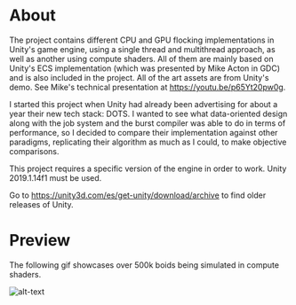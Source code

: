 # About
The project contains different CPU and GPU flocking implementations in Unity's game engine, using a single thread and multithread approach, as well as another using compute shaders. All of them are mainly based on Unity's ECS implementation (which was presented by Mike Acton in GDC) and is also included in the project. All of the art assets are from Unity's demo. See Mike's technical presentation at https://youtu.be/p65Yt20pw0g.

I started this project when Unity had already been advertising for about a year their new tech stack: DOTS. I wanted to see what data-oriented design along with the job system and the burst compiler was able to do in terms of performance, so I decided to compare their implementation against other paradigms, replicating their algorithm as much as I could, to make objective comparisons.

This project requires a specific version of the engine in order to work. Unity 2019.1.14f1 must be used.

Go to https://unity3d.com/es/get-unity/download/archive to find older releases of Unity.

# Preview
The following gif showcases over 500k boids being simulated in compute shaders.

![alt-text](./GithubImgs/TeaserGif.gif)
